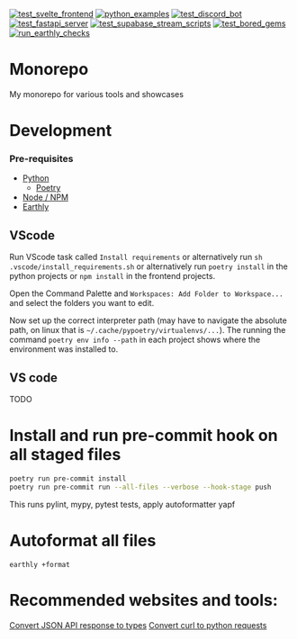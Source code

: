 [![test_svelte_frontend](https://github.com/BurnySc2/monorepo/actions/workflows/test_svelte_frontend.yml/badge.svg)](https://github.com/BurnySc2/monorepo/actions/workflows/test_svelte_frontend.yml)
[![python_examples](https://github.com/BurnySc2/monorepo/actions/workflows/python_examples.yml/badge.svg)](https://github.com/BurnySc2/monorepo/actions/workflows/python_examples.yml)
[![test_discord_bot](https://github.com/BurnySc2/monorepo/actions/workflows/test_discord_bot.yml/badge.svg)](https://github.com/BurnySc2/monorepo/actions/workflows/test_discord_bot.yml)
[![test_fastapi_server](https://github.com/BurnySc2/monorepo/actions/workflows/test_fastapi_server.yml/badge.svg)](https://github.com/BurnySc2/monorepo/actions/workflows/test_fastapi_server.yml)
[![test_supabase_stream_scripts](https://github.com/BurnySc2/monorepo/actions/workflows/test_supabase_stream_scripts.yml/badge.svg)](https://github.com/BurnySc2/monorepo/actions/workflows/test_supabase_stream_scripts.yml)
[![test_bored_gems](https://github.com/BurnySc2/monorepo/actions/workflows/test_bored_gems.yml/badge.svg)](https://github.com/BurnySc2/monorepo/actions/workflows/test_bored_gems.yml)
[![run_earthly_checks](https://github.com/BurnySc2/monorepo/actions/workflows/earthly_project_check.yml/badge.svg)](https://github.com/BurnySc2/monorepo/actions/workflows/earthly_project_check.yml)

# Monorepo
My monorepo for various tools and showcases

# Development
### Pre-requisites
- [Python](https://www.python.org/downloads)
    - [Poetry](https://python-poetry.org/docs/)
- [Node / NPM](https://www.npmjs.com)
- [Earthly](https://earthly.dev)

## VScode
Run VScode task called `Install requirements` or alternatively run `sh .vscode/install_requirements.sh` or alternatively run `poetry install` in the python projects or `npm install` in the frontend projects.

Open the Command Palette and `Workspaces: Add Folder to Workspace...` and select the folders you want to edit.

Now set up the correct interpreter path (may have to navigate the absolute path, on linux that is `~/.cache/pypoetry/virtualenvs/...`). The running the command `poetry env info --path` in each project shows where the environment was installed to. 

## VS code
TODO

# Install and run pre-commit hook on all staged files
```sh
poetry run pre-commit install
poetry run pre-commit run --all-files --verbose --hook-stage push
```

This runs pylint, mypy, pytest tests, apply autoformatter yapf

# Autoformat all files
`earthly +format`

# Recommended websites and tools:
[Convert JSON API response to types](https://app.quicktype.io/#l=Python)
[Convert curl to python requests](https://curlconverter.com)
